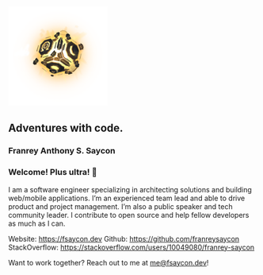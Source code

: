<img src="./Cube.png" width="200px" height="200px" />

## Adventures with code.
### Franrey Anthony S. Saycon

### Welcome! Plus ultra! 👋
I am a software engineer specializing in architecting solutions and building web/mobile applications.
I’m an experienced team lead and able to drive product and project management.
I’m also a public speaker and tech community leader.
I contribute to open source and help fellow developers as much as I can.

Website: https://fsaycon.dev
Github: https://github.com/franreysaycon
StackOverflow: https://stackoverflow.com/users/10049080/franrey-saycon

Want to work together? Reach out to me at me@fsaycon.dev!
